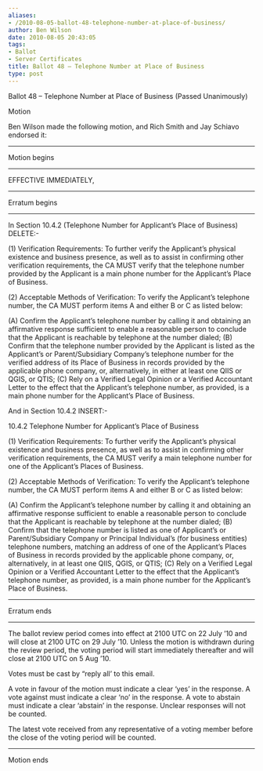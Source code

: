 ```yaml
---
aliases:
- /2010-08-05-ballot-48-telephone-number-at-place-of-business/
author: Ben Wilson
date: 2010-08-05 20:43:05
tags:
- Ballot
- Server Certificates
title: Ballot 48 – Telephone Number at Place of Business
type: post
---
```


Ballot 48 – Telephone Number at Place of Business (Passed Unanimously)

Motion

Ben Wilson made the following motion, and Rich Smith and Jay Schiavo endorsed it:

______________________________________________________________________

Motion begins

______________________________________________________________________

EFFECTIVE IMMEDIATELY,

______________________________________________________________________

Erratum begins

______________________________________________________________________

In Section 10.4.2 (Telephone Number for Applicant’s Place of Business) DELETE:-

(1) Verification Requirements: To further verify the Applicant’s physical existence and business presence, as well as to assist in confirming other verification requirements, the CA MUST verify that the telephone number provided by the Applicant is a main phone number for the Applicant’s Place of Business.

(2) Acceptable Methods of Verification: To verify the Applicant’s telephone number, the CA MUST perform items A and either B or C as listed below:

(A) Confirm the Applicant’s telephone number by calling it and obtaining an affirmative response sufficient to enable a reasonable person to conclude that the Applicant is reachable by telephone at the number dialed; (B) Confirm that the telephone number provided by the Applicant is listed as the Applicant’s or Parent/Subsidiary Company’s telephone number for the verified address of its Place of Business in records provided by the applicable phone company, or, alternatively, in either at least one QIIS or QGIS, or QTIS; (C) Rely on a Verified Legal Opinion or a Verified Accountant Letter to the effect that the Applicant’s telephone number, as provided, is a main phone number for the Applicant’s Place of Business.

And in Section 10.4.2 INSERT:-

10.4.2 Telephone Number for Applicant’s Place of Business

(1) Verification Requirements: To further verify the Applicant’s physical existence and business presence, as well as to assist in confirming other verification requirements, the CA MUST verify a main telephone number for one of the Applicant’s Places of Business.

(2) Acceptable Methods of Verification: To verify the Applicant’s telephone number, the CA MUST perform items A and either B or C as listed below:

(A) Confirm the Applicant’s telephone number by calling it and obtaining an affirmative response sufficient to enable a reasonable person to conclude that the Applicant is reachable by telephone at the number dialed; (B) Confirm that the telephone number is listed as one of Applicant’s or Parent/Subsidiary Company or Principal Individual’s (for business entities) telephone numbers, matching an address of one of the Applicant’s Places of Business in records provided by the applicable phone company, or, alternatively, in at least one QIIS, QGIS, or QTIS; (C) Rely on a Verified Legal Opinion or a Verified Accountant Letter to the effect that the Applicant’s telephone number, as provided, is a main phone number for the Applicant’s Place of Business.

______________________________________________________________________

Erratum ends

______________________________________________________________________

The ballot review period comes into effect at 2100 UTC on 22 July ’10 and will close at 2100 UTC on 29 July ’10. Unless the motion is withdrawn during the review period, the voting period will start immediately thereafter and will close at 2100 UTC on 5 Aug ’10.

Votes must be cast by “reply all’ to this email.

A vote in favour of the motion must indicate a clear ‘yes’ in the response. A vote against must indicate a clear ‘no’ in the response. A vote to abstain must indicate a clear ‘abstain’ in the response. Unclear responses will not be counted.

The latest vote received from any representative of a voting member before the close of the voting period will be counted.

______________________________________________________________________

Motion ends